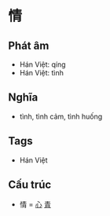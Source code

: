 # 情

## Phát âm
* Hán Việt: qíng
* Hán Việt: tình

## Nghĩa
* tình, tình cảm, tình huống

## Tags
* Hán Việt

## Cấu trúc
* 情 = [心](心.md) [青](青.md)

<script>window.HANZI_FIELD='情';</script>